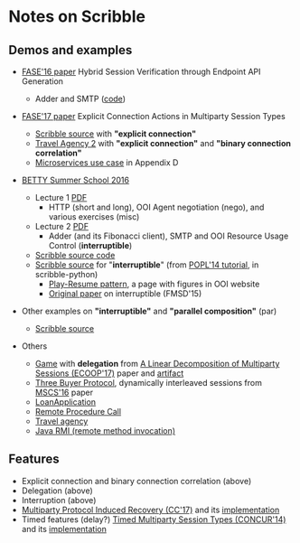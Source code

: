 # Notes on Scribble

## Demos and examples



* [FASE'16 paper](https://www.doc.ic.ac.uk/~rhu/scribble/index.html) Hybrid Session Verification through Endpoint API Generation
  - Adder and SMTP ([code](https://github.com/scribble/scribble-java/tree/master/scribble-demos/scrib/fase16/src/fase16))

* [FASE'17 paper](https://www.doc.ic.ac.uk/~rhu/scribble/explicit.html) Explicit Connection Actions in Multiparty Session Types
  - [Scribble source](https://github.com/rhu1/scribble-java/tree/rhu1-res/f17/scribble-f17/src/test/scrib/f17/paper) with **"explicit connection"**
  - [Travel Agency 2](https://github.com/rhu1/scribble-java/blob/rhu1-res/f17/scribble-f17/src/test/scrib/f17/travel/shchan/Travel3.scr) with **"explicit connection"** and **"binary connection correlation"**
  - [Microservices use case](https://github.com/rhu1/scribble-java/blob/rhu1-res/f17/scribble-f17/src/test/scrib/f17/paper/AppD.scr) in Appendix D

* [BETTY Summer School 2016](http://summerschool2016.behavioural-types.eu/)
  - Lecture 1 [PDF](http://summerschool2016.behavioural-types.eu/programme/betty16a.pdf)
    - HTTP (short and long), OOI Agent negotiation (nego), and various exercises (misc)
  - Lecture 2 [PDF](http://summerschool2016.behavioural-types.eu/programme/betty16b.pdf)
    - Adder (and its Fibonacci client), SMTP and OOI Resource Usage Control (**interruptible**)
  - [Scribble source code](https://github.com/scribble/scribble-java/tree/master/scribble-demos/scrib/betty16/src/betty16)
  - [Scribble source](https://github.com/scribble/scribble-python/blob/master/test/popl14/ResourceControl.scr)  for "**interruptible**" (from [POPL'14 tutorial](http://popl.mpi-sws.org/2014/tutorials2.html#session), in scribble-python)
    - [Play-Resume pattern](https://confluence.oceanobservatories.org/display/CIDev/Resource+Control+in+Scribble), a page with figures in OOI website
    - [Original paper](http://mrg.doc.ic.ac.uk/publications/practical-interruptible-conversations-distributed-dynamic-verification-with-multiparty-session-types-and-python/) on interruptible (FMSD'15)

* Other examples on **"interruptible"** and **"parallel composition"** (par)
  - [Scribble source](https://github.com/rumineykova/scribble-java/tree/master/extensions/monitor-rest/src/test/resources/scribble/examples)

* Others
  - [Game](https://github.com/scribble/scribble-java/tree/master/scribble-demos/scrib/game/src/game) with **delegation** from [A Linear Decomposition of Multiparty Sessions (ECOOP'17)](http://mrg.doc.ic.ac.uk/publications/a-linear-decomposition-of-multiparty-sessions-for-safe-distributed-programming/) paper and [artifact](https://www.doc.ic.ac.uk/~ascalas/mpst-linear/)
  - [Three Buyer Protocol](https://github.com/scribble/scribble-java/blob/master/scribble-demos/scrib/threebuyer/src/threebuyer/ThreeBuyer.scr), dynamically interleaved sessions from [MSCS'16](http://mrg.doc.ic.ac.uk/publications/global-progress-for-dynamically-interleaved-multiparty-sessions/) paper
  - [LoanApplication](https://github.com/scribble/scribble-java/tree/master/scribble-demos/scrib/loan/src/loan)
  - [Remote Procedure Call](https://github.com/scribble/scribble-java/tree/master/scribble-demos/scrib/rpc/src/rpc)
  - [Travel agency](https://github.com/scribble/scribble-java/tree/master/scribble-demos/scrib/travel/src/travel)
  - [Java RMI (remote method invocation)](https://github.com/scribble/scribble-java/tree/master/scribble-demos/scrib/bettybook/src/bettybook/math/rmi)
  

## Features

* Explicit connection and binary connection correlation (above)
* Delegation (above)
* Interruption (above)
* [Multiparty Protocol Induced Recovery (CC'17)](http://mrg.doc.ic.ac.uk/publications/let-it-recover-multiparty-protocol-induced-recovery/) and its [implementation](https://gitlab.doc.ic.ac.uk/rn710/codeINspire)
* Timed features (delay?) [Timed Multiparty Session Types (CONCUR'14)](http://mrg.doc.ic.ac.uk/publications/timed-multiparty-session-types/) and its [implementation](https://www.doc.ic.ac.uk/~lbocchi/TimeApp.html)


